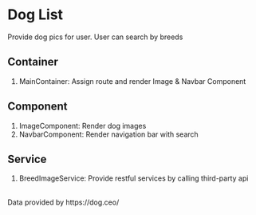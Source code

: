 # Dog List
Provide dog pics for user. User can search by breeds

## Container
1. MainContainer: Assign route and render Image & Navbar Component

## Component
1. ImageComponent: Render dog images
2. NavbarComponent: Render navigation bar with search

## Service
1. BreedImageService: Provide restful services by calling third-party api

<br/>
Data provided by https://dog.ceo/